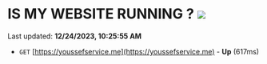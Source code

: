 # IS MY WEBSITE RUNNING ? [![](https://img.shields.io/static/v1?label=Sponsor&message=%E2%9D%A4&logo=GitHub&color=%23fe8e86)](https://github.com/sponsors/<username>)

Last updated: **12/24/2023, 10:25:55 AM**

- `GET` [https://youssefservice.me](https://youssefservice.me) - **Up** (617ms)
